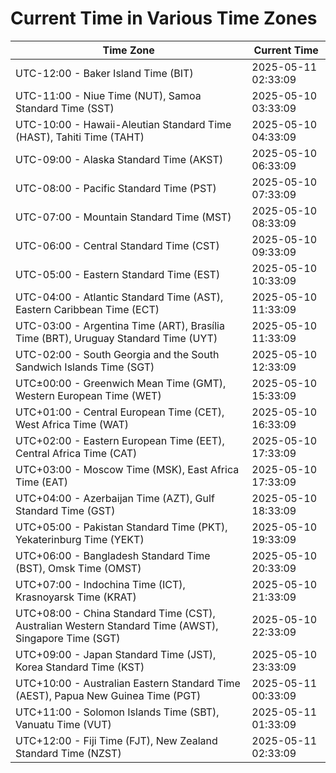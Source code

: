 # Current Time in Various Time Zones

| Time Zone | Current Time |
|-----------|--------------|
| UTC-12:00 - Baker Island Time (BIT) | 2025-05-11 02:33:09 |
| UTC-11:00 - Niue Time (NUT), Samoa Standard Time (SST) | 2025-05-10 03:33:09 |
| UTC-10:00 - Hawaii-Aleutian Standard Time (HAST), Tahiti Time (TAHT) | 2025-05-10 04:33:09 |
| UTC-09:00 - Alaska Standard Time (AKST) | 2025-05-10 06:33:09 |
| UTC-08:00 - Pacific Standard Time (PST) | 2025-05-10 07:33:09 |
| UTC-07:00 - Mountain Standard Time (MST) | 2025-05-10 08:33:09 |
| UTC-06:00 - Central Standard Time (CST) | 2025-05-10 09:33:09 |
| UTC-05:00 - Eastern Standard Time (EST) | 2025-05-10 10:33:09 |
| UTC-04:00 - Atlantic Standard Time (AST), Eastern Caribbean Time (ECT) | 2025-05-10 11:33:09 |
| UTC-03:00 - Argentina Time (ART), Brasília Time (BRT), Uruguay Standard Time (UYT) | 2025-05-10 11:33:09 |
| UTC-02:00 - South Georgia and the South Sandwich Islands Time (SGT) | 2025-05-10 12:33:09 |
| UTC±00:00 - Greenwich Mean Time (GMT), Western European Time (WET) | 2025-05-10 15:33:09 |
| UTC+01:00 - Central European Time (CET), West Africa Time (WAT) | 2025-05-10 16:33:09 |
| UTC+02:00 - Eastern European Time (EET), Central Africa Time (CAT) | 2025-05-10 17:33:09 |
| UTC+03:00 - Moscow Time (MSK), East Africa Time (EAT) | 2025-05-10 17:33:09 |
| UTC+04:00 - Azerbaijan Time (AZT), Gulf Standard Time (GST) | 2025-05-10 18:33:09 |
| UTC+05:00 - Pakistan Standard Time (PKT), Yekaterinburg Time (YEKT) | 2025-05-10 19:33:09 |
| UTC+06:00 - Bangladesh Standard Time (BST), Omsk Time (OMST) | 2025-05-10 20:33:09 |
| UTC+07:00 - Indochina Time (ICT), Krasnoyarsk Time (KRAT) | 2025-05-10 21:33:09 |
| UTC+08:00 - China Standard Time (CST), Australian Western Standard Time (AWST), Singapore Time (SGT) | 2025-05-10 22:33:09 |
| UTC+09:00 - Japan Standard Time (JST), Korea Standard Time (KST) | 2025-05-10 23:33:09 |
| UTC+10:00 - Australian Eastern Standard Time (AEST), Papua New Guinea Time (PGT) | 2025-05-11 00:33:09 |
| UTC+11:00 - Solomon Islands Time (SBT), Vanuatu Time (VUT) | 2025-05-11 01:33:09 |
| UTC+12:00 - Fiji Time (FJT), New Zealand Standard Time (NZST) | 2025-05-11 02:33:09 |
